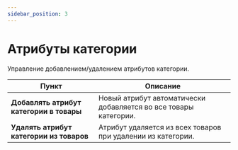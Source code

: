 ```yaml
---
sidebar_position: 3
---
```


# Атрибуты категории

Управление добавлением/удалением атрибутов категории.

| Пункт | Описание |
|-------|----------|
| **Добавлять атрибут категории в товары** | Новый атрибут автоматически добавляется во все товары категории. |
| **Удалять атрибут категории из товаров** | Атрибут удаляется из всех товаров при удалении из категории. |
